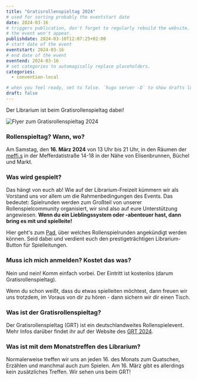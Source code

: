 ```yaml
---
title: "Gratisrollenspieltag 2024"
# used for sorting probably the eventstart date
date: 2024-03-16
# triggers publication, don't forget to regularly rebuild the website. Must be set if `date` is in the future or else 
# the event won't appear.
publishdate: 2024-03-10T12:07:25+02:00
# start date of the event
eventstart: 2024-03-16
# end date of the event
eventend: 2024-03-16
# set categories to automagically replace placeholders.
categories:
  - convention-local

# when you feel ready, set to false. `hugo server -D` to show drafts locally.
draft: false
---
```

Der Librarium ist beim Gratisrollenspieltag dabei!

![Flyer zum Gratisrollenspieltag 2024](/img/gratisrollenspieltag2024_flyer.jpeg)

### Rollenspieltag? Wann, wo?
Am Samstag, den **16. März 2024** von 13 Uhr bis 21 Uhr, in den Räumen der [meffi.s](https://www.meffis.org/die-4-raumeinheiten/) in der Mefferdatistraße 14-18 in der Nähe von Elisenbrunnen, Büchel und Markt.

### Was wird gespielt?
Das hängt von euch ab! Wie auf der Librarium-Freizeit kümmern wir als Vorstand uns vor allem um die Rahmenbedingungen des Events. Das bedeutet: Spielrunden werden zum Großteil von unserer Rollenspielcommunity organisiert, 
wir sind also auf eure Unterstützung angewiesen. **Wenn du ein Lieblingssystem oder -abenteuer hast, dann bring es mit und spielleite!** 

Hier geht's zum [Pad](https://etherpad.fachschaften.rwth-aachen.de/p/Gratisrollenspieltag-2024), über welches Rollenspielrunden  angekündigt werden können. Seid dabei und verdient euch den prestigeträchtigen Librarium-Button für Spielleitungen.

### Muss ich mich anmelden? Kostet das was?
Nein und nein! Komm einfach vorbei. Der Eintritt ist kostenlos (darum Gratisrollenspieltag).

Wenn du schon weißt, dass du etwas spielleiten möchtest, dann freuen wir uns trotzdem, im Voraus von dir zu hören - dann sichern wir dir einen Tisch.

### Was ist der Gratisrollenspieltag?
Der Gratisrollenspieltag (GRT) ist ein deutschlandweites Rollenspielevent. Mehr Infos darüber findet ihr auf der Website des [GRT 2024](https://gratisrollenspieltag.de/).

### Was ist mit dem Monatstreffen des Librarium?
Normalerweise treffen wir uns an jeden 16. des Monats zum Quatschen, Erzählen und manchmal auch zum Spielen. Am 16. März gibt es allerdings kein zusätzliches Treffen. Wir sehen uns beim GRT! 





